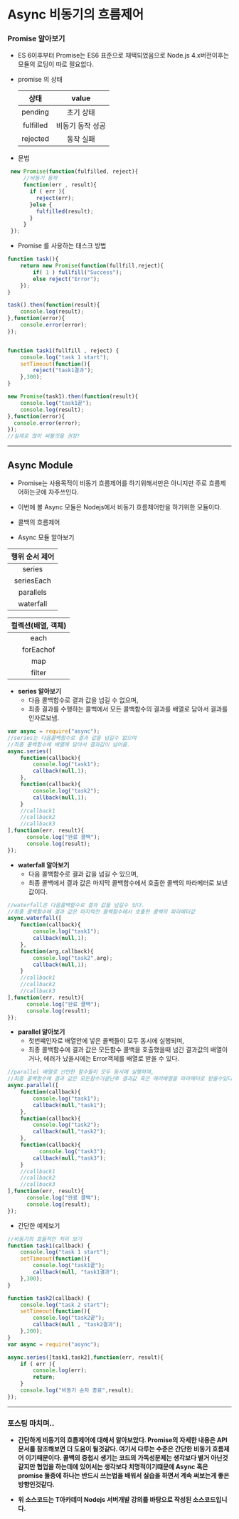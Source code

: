 # Async 비동기의 흐름제어


### Promise 알아보기

- ES 6이후부터 Promise는 ES6 표준으로 채택되었음으로 Node.js 4.x버전이후는 모듈의 로딩이 따로 필요없다.


- promise 의 상태


  | 상태 | value |
  | :------------: | :------------: |
   | pending | 초기 상태 |
  | fulfilled | 비동기 동작 성공  |
  | rejected | 동작 실패 |


- 문법
```javascript
 new Promise(function(fulfilled, reject){
     //비동기 동작
     function(err , result){
       if ( err ){
         reject(err);
       }else {
         fulfilled(result);
       }
     }
 });
 ```
- Promise 를 사용하는 태스크 방법
```javascript
function task(){
    return new Promise(function(fullfill,reject){
        if( 1 ) fullfill("Success");
        else reject("Error");
    });
}

task().then(function(result){
    console.log(result);
},function(error){
    console.error(error);
});


function task1(fullfill , reject) {
    console.log("task 1 start");
    setTimeout(function(){
        reject("task1결과");
    },300);
}

new Promise(task1).then(function(result){
    console.log("task1끝");
    console.log(result);
},function(error){
  console.error(error);
});
//실제로 많이 써볼것을 권장!
```

---

## Async Module
- Promise는 사용목적이 비동기 흐름제어를 하기위해서만은 아니지만 주로 흐름제어하는곳에 자주쓰인다.
- 이번에 볼 Async 모듈은 Nodejs에서 비동기 흐름제어만을 하기위한 모듈이다.

-  콜백의 흐름제어
- Async 모듈 알아보기


| 행위 순서 제어 |
| :------------: |
| series  |
| seriesEach   |  
| parallels |
| waterfall |

| 컬렉션(배열, 객체) |
| :------------: |
| each  |
| forEachof   |  
| map |
| filter |



- __series 알아보기__
  - 다음 콜백함수로 결과 값을 넘길 수 없으며,
  - 최종 결과를 수행하는 콜백에서 모든 콜백함수의 결과를 배열로 담아서 결과를 인자로보냄.

```javascript
var async = require("async");
//series는 다음콜백함수로 결과 값을 넘길수 없으며
//최종 콜백함수에 배열에 담아서 결과값이 넘어옴.
async.series([
    function(callback){
        console.log("task1");
        callback(null,1);
    },
    function(callback){
        console.log("task2");
        callback(null,1);
    }
    //callback1
    //callback2
    //callback3
],function(err, result){
      console.log("완료 콜백");
      console.log(result);
});
```

- __waterfall 알아보기__
  - 다음 콜백함수로 결과 값을 넘길 수 있으며,
  - 최종 콜백에서 결과 값은 마지막 콜백함수에서 호출한 콜백의 파라메터로 보낸값이다.
```javascript
//waterfall은 다음콜백함수로 결과 값을 넘길수 있다.
//최종 콜백함수에 결과 값은 마지먹전 콜백함수에서 호출한 콜백의 파라메터값
async.waterfall([
    function(callback){
        console.log("task1");
        callback(null,1);
    },
    function(arg,callback){
        console.log("task2",arg);
        callback(null,1);
    }
    //callback1
    //callback2
    //callback3
],function(err, result){
      console.log("완료 콜백");
      console.log(result);
});
```
- __parallel 알아보기__
  - 첫번쨰인자로 배열안에 넣은 콜백들이 모두 동시에 실행되며,
  - 최종 콜백함수에 결과 값은 모든함수 콜백을 호출했을때 넘긴 결과값의 배열이거나, 에러가 났을시에는 Error객체를 배열로 받을 수 있다.


```javascript
//parallel 배열로 선언한 함수들이 모두 동시에 실행하며,
//최종 콜백함수에 결과 값은 모든함수가끝난후 결과값 혹은 에러배열을 파라메터로 받을수있다.
async.parallel([
    function(callback){
        console.log("task1");
        callback(null,"task1");
    },
    function(callback){
        console.log("task2");
        callback(null,"task2");
    },
    function(callback){
          console.log("task3");
        callback(null,"task3");
    }
    //callback1
    //callback2
    //callback3
],function(err, result){
      console.log("완료 콜백");
      console.log(result);
});
```

- 간단한 예제보기
```javascript
//비동기의 효율적인 처리 보기
function task1(callback) {
    console.log("task 1 start");
    setTimeout(function(){
        console.log("task1끝");
        callback(null, "task1결과");
    },300);
}

function task2(callback) {
    console.log("task 2 start");
    setTimeout(function(){
        console.log("task2끝");
        callback(null , "task2결과");
    },200);
}
var async = require("async");

async.series([task1,task2],function(err, result){
    if ( err ){
        console.log(err);
        return;
    }
    console.log("비동기 순차 종료",result);
});
```

---

### 포스팅 마치며..

  - __간단하게 비동기의 흐름제어에 대해서 알아보았다.
  Promise의 자세한 내용은 API 문서를 참조해보면 더 도움이 될것같다. 여기서 다루는 수준은 간단한 비동기 흐름제어 이기때문이다.
  콜백의 중첩시 생기는 코드의 가독성문제는 생각보다 별거 아닌것같지만 협업을 하는데에 있어서는 생각보다 치명적이기떄문에 Async 혹은 promise 둘중에 하나는 반드시 쓰는법을 배워서 실습을 하면서 계속 써보는게 좋은방향인것같다.__



  - __위 소스코드는 T아카데미 Nodejs 서버개발 강의를 바탕으로 작성된 소스코드입니다.__
